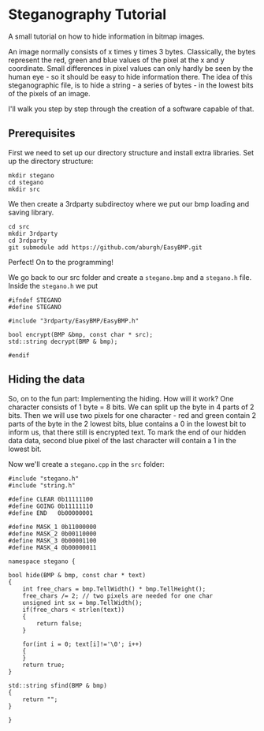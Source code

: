 # Steganography Tutorial

A small tutorial on how to hide information in bitmap images.

An image normally consists of x times y times 3 bytes.
Classically, the bytes represent the red, green and blue values of the pixel at the x and y coordinate.
Small differences in pixel values can only hardly be seen by the human eye - so it should be easy to hide information there.
The idea of this steganographic file, is to hide a string - a series of bytes - in the lowest bits of the pixels of an image.

I'll walk you step by step through the creation of a software capable of that.

## Prerequisites

First we need to set up our directory structure and install extra libraries.
Set up the directory structure:

```
mkdir stegano
cd stegano
mkdir src
```

We then create a 3rdparty subdirectoy where we put our bmp loading and saving library.

```
cd src
mkdir 3rdparty
cd 3rdparty
git submodule add https://github.com/aburgh/EasyBMP.git
```

Perfect! On to the programming!

We go back to our src folder and create a `stegano.bmp` and a `stegano.h` file.
Inside the `stegano.h` we put

```
#ifndef STEGANO
#define STEGANO

#include "3rdparty/EasyBMP/EasyBMP.h"

bool encrypt(BMP &bmp, const char * src);
std::string decrypt(BMP & bmp);

#endif
```

## Hiding the data

So, on to the fun part: Implementing the hiding. How will it work?
One character consists of 1 byte = 8 bits. We can split up the byte in 4 parts of 2 bits. Then we will use two pixels for one character - red and green contain 2 parts of the byte in the 2 lowest bits, blue contains a 0 in the lowest bit to inform us, that there still is encrypted text. To mark the end of our hidden data data, second blue pixel of the last character will contain a 1 in the lowest bit.

Now we'll create a `stegano.cpp` in the `src` folder:

```
#include "stegano.h"
#include "string.h"

#define CLEAR 0b11111100
#define GOING 0b11111110
#define END   0b00000001

#define MASK_1 0b11000000
#define MASK_2 0b00110000
#define MASK_3 0b00001100
#define MASK_4 0b00000011

namespace stegano {

bool hide(BMP & bmp, const char * text)
{
    int free_chars = bmp.TellWidth() * bmp.TellHeight();
    free_chars /= 2; // two pixels are needed for one char
    unsigned int sx = bmp.TellWidth();
    if(free_chars < strlen(text))
    {
        return false;
    }

    for(int i = 0; text[i]!='\0'; i++)
    {
    }
    return true;
}

std::string sfind(BMP & bmp)
{
    return "";
}

}

```

